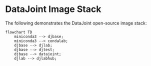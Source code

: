 # DataJoint Image Stack

The following demonstrates the DataJoint open-source image stack:

```mermaid
flowchart TD
    miniconda3 --> djbase;
    miniconda3 --> condalab;
    djbase --> djlab;
    djbase --> djtest;
    djbase --> datajoint;
    djlab --> djlabhub;
```